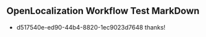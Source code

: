 ## OpenLocalization Workflow Test MarkDown
* d517540e-ed90-44b4-8820-1ec9023d7648 
thanks!<!--HONumber=Mar16_HO3-->
